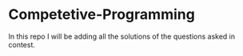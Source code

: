 # Competetive-Programming
In this repo I will be adding all the solutions of the questions asked in contest.
